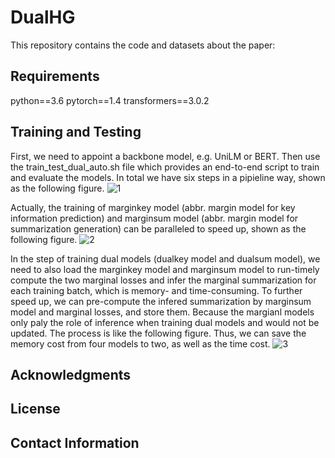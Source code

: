 # DualHG

This repository contains the code and datasets about the paper:

## Requirements

python==3.6
pytorch==1.4
transformers==3.0.2

## Training and Testing

First, we need to appoint a backbone model, e.g. UniLM or BERT. Then use the train_test_dual_auto.sh file which provides an end-to-end script to train and evaluate the models. In total we have six steps in a pipieline way, shown as the following figure.
![1](https://user-images.githubusercontent.com/9100500/154612549-f21e3014-5a82-4e76-a4a5-0670290d59a8.png)

Actually, the training of marginkey model (abbr. margin model for key information prediction) and marginsum model (abbr. margin model for summarization generation) can be paralleled to speed up, shown as the following figure.
![2](https://user-images.githubusercontent.com/9100500/154612551-a05f3bd5-7648-4630-b9eb-cdb338664fae.png)

In the step of training dual models (dualkey model and dualsum model), we need to also load the marginkey model and marginsum model to run-timely compute the two marginal losses and infer the marginal summarization for each training batch, which is memory- and time-consuming. To further speed up, we can pre-compute the infered summarization by marginsum model and marginal losses, and store them. Because the margianl models only paly the role of inference when training dual models and would not be updated. The process is like the following figure. Thus, we can save the memory cost from four models to two, as well as the time cost.
![3](https://user-images.githubusercontent.com/9100500/154612554-2c5e56e4-ae9e-4f0a-b9ed-b8f0a1f07a6b.png)


## Acknowledgments


## License


## Contact Information
